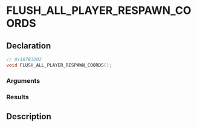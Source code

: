 # FLUSH_ALL_PLAYER_RESPAWN_COORDS

## Declaration
```cpp
// 0x187B3202
void FLUSH_ALL_PLAYER_RESPAWN_COORDS();
```

### Arguments

### Results

## Description
